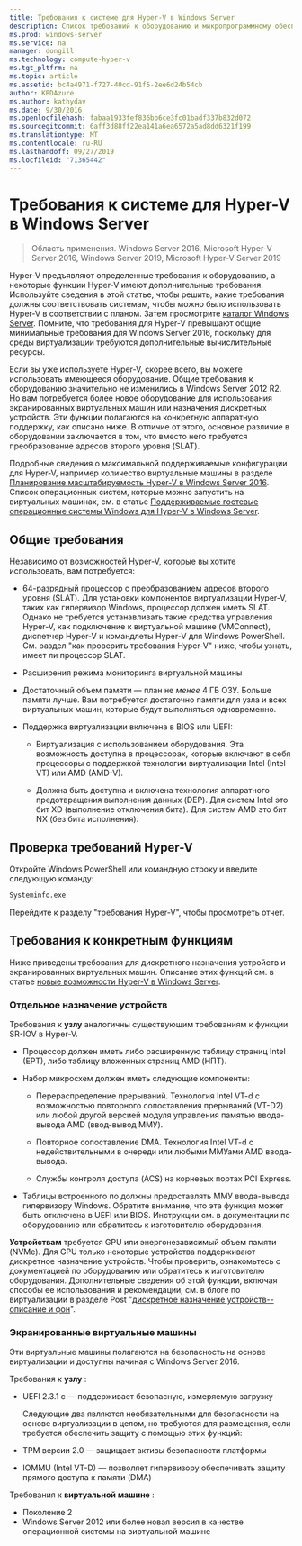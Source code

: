 ```yaml
---
title: Требования к системе для Hyper-V в Windows Server
description: Список требований к оборудованию и микропрограммному обеспечению для Hyper-V в Windows Server
ms.prod: windows-server
ms.service: na
manager: dongill
ms.technology: compute-hyper-v
ms.tgt_pltfrm: na
ms.topic: article
ms.assetid: bc4a4971-f727-40cd-91f5-2ee6d24b54cb
author: KBDAzure
ms.author: kathydav
ms.date: 9/30/2016
ms.openlocfilehash: fabaa1933fef836bb6ce3fc01badf337b832d072
ms.sourcegitcommit: 6aff3d88ff22ea141a6ea6572a5ad8dd6321f199
ms.translationtype: MT
ms.contentlocale: ru-RU
ms.lasthandoff: 09/27/2019
ms.locfileid: "71365442"
---
```

# <a name="system-requirements-for-hyper-v-on-windows-server"></a>Требования к системе для Hyper-V в Windows Server

>Область применения. Windows Server 2016, Microsoft Hyper-V Server 2016, Windows Server 2019, Microsoft Hyper-V Server 2019

Hyper-V предъявляют определенные требования к оборудованию, а некоторые функции Hyper-V имеют дополнительные требования. Используйте сведения в этой статье, чтобы решить, какие требования должны соответствовать системам, чтобы можно было использовать Hyper-V в соответствии с планом. Затем просмотрите [каталог Windows Server](https://www.windowsservercatalog.com/). Помните, что требования для Hyper-V превышают общие минимальные требования для Windows Server 2016, поскольку для среды виртуализации требуются дополнительные вычислительные ресурсы.

Если вы уже используете Hyper-V, скорее всего, вы можете использовать имеющееся оборудование. Общие требования к оборудованию значительно не изменились в Windows Server 2012 R2.  Но вам потребуется более новое оборудование для использования экранированных виртуальных машин или назначения дискретных устройств. Эти функции полагаются на конкретную аппаратную поддержку, как описано ниже. В отличие от этого, основное различие в оборудовании заключается в том, что вместо него требуется преобразование адресов второго уровня (SLAT).

Подробные сведения о максимальной поддерживаемые конфигурации для Hyper-V, например количество виртуальные машины в разделе [Планирование масштабируемость Hyper-V в Windows Server 2016](plan/Plan-for-Hyper-V-scalability-in-Windows-Server-2016.md). Список операционных систем, которые можно запустить на виртуальных машинах, см. в статье [Поддерживаемые гостевые операционные системы Windows для Hyper-V в Windows Server](Supported-Windows-guest-operating-systems-for-Hyper-V-on-Windows.md).

## <a name="general-requirements"></a>Общие требования

Независимо от возможностей Hyper-V, которые вы хотите использовать, вам потребуется:

- 64-разрядный процессор с преобразованием адресов второго уровня (SLAT). Для установки компонентов виртуализации Hyper-V, таких как гипервизор Windows, процессор должен иметь SLAT. Однако не требуется устанавливать такие средства управления Hyper-V, как подключение к виртуальной машине (VMConnect), диспетчер Hyper-V и командлеты Hyper-V для Windows PowerShell. См. раздел "как проверить требования Hyper-V" ниже, чтобы узнать, имеет ли процессор SLAT.

- Расширения режима мониторинга виртуальной машины

- Достаточный объем памяти — план не *менее* 4 ГБ ОЗУ. Больше памяти лучше. Вам потребуется достаточно памяти для узла и всех виртуальных машин, которые будут выполняться одновременно.

- Поддержка виртуализации включена в BIOS или UEFI:

  - Виртуализация с использованием оборудования. Эта возможность доступна в процессорах, которые включают в себя процессоры с поддержкой технологии виртуализации Intel (Intel VT) или AMD (AMD-V).

  - Должна быть доступна и включена технология аппаратного предотвращения выполнения данных (DEP). Для систем Intel это бит XD (выполнение отключения бита). Для систем AMD это бит NX (без бита исполнения).

## <a name="how-to-check-for-hyper-v-requirements"></a>Проверка требований Hyper-V

Откройте Windows PowerShell или командную строку и введите следующую команду:

```cmd
Systeminfo.exe
```

Перейдите к разделу "требования Hyper-V", чтобы просмотреть отчет.

## <a name="requirements-for-specific-features"></a>Требования к конкретным функциям

Ниже приведены требования для дискретного назначения устройств и экранированных виртуальных машин. Описание этих функций см. в статье [новые возможности Hyper-V в Windows Server](What-s-new-in-Hyper-V-on-Windows.md).

### <a name="discrete-device-assignment"></a>Отдельное назначение устройств

Требования к **узлу** аналогичны существующим требованиям к функции SR-IOV в Hyper-V.

- Процессор должен иметь либо расширенную таблицу страниц Intel (EPT), либо таблицу вложенных страниц AMD (НПТ).

- Набор микросхем должен иметь следующие компоненты:

  - Перераспределение прерываний. Технология Intel VT-d с возможностью повторного сопоставления прерываний (VT-D2) или любой другой версией модуля управления памятью ввода-вывода AMD (ввод-вывод ММУ).

  - Повторное сопоставление DMA. Технология Intel VT-d с недействительными в очереди или любыми ММУами AMD ввода-вывода.

  - Службы контроля доступа (ACS) на корневых портах PCI Express.

- Таблицы встроенного по должны предоставлять ММУ ввода-вывода гипервизору Windows. Обратите внимание, что эта функция может быть отключена в UEFI или BIOS. Инструкции см. в документации по оборудованию или обратитесь к изготовителю оборудования.

**Устройствам** требуется GPU или энергонезависимый объем памяти (NVMe). Для GPU только некоторые устройства поддерживают дискретное назначение устройств. Чтобы проверить, ознакомьтесь с документацией по оборудованию или обратитесь к изготовителю оборудования. Дополнительные сведения об этой функции, включая способы ее использования и рекомендации, см. в блоге по виртуализации в разделе Post "[дискретное назначение устройств--описание и фон](https://blogs.technet.com/b/virtualization/archive/2015/11/19/discrete-device-assignment.aspx)".

### <a name="shielded-virtual-machines"></a>Экранированные виртуальные машины

Эти виртуальные машины полагаются на безопасность на основе виртуализации и доступны начиная с Windows Server 2016.

Требования к **узлу** :

- UEFI 2.3.1 c — поддерживает безопасную, измеряемую загрузку

  Следующие два являются необязательными для безопасности на основе виртуализации в целом, но требуются для размещения, если требуется обеспечить защиту с помощью этих функций:

- TPM версии 2.0 — защищает активы безопасности платформы
- IOMMU (Intel VT-D) — позволяет гипервизору обеспечивать защиту прямого доступа к памяти (DMA)

Требования к **виртуальной машине** :

- Поколение 2
- Windows Server 2012 или более новая версия в качестве операционной системы на виртуальной машине


